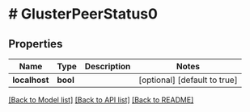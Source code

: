 # # GlusterPeerStatus0

## Properties

Name | Type | Description | Notes
------------ | ------------- | ------------- | -------------
**localhost** | **bool** |  | [optional] [default to true]

[[Back to Model list]](../../README.md#models) [[Back to API list]](../../README.md#endpoints) [[Back to README]](../../README.md)
